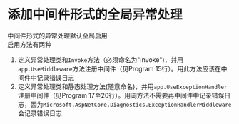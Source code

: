 # 添加中间件形式的全局异常处理
中间件形式的异常处理默认全局启用  
启用方法有两种  
1. 定义异常处理类和`Invoke`方法（必须命名为"Invoke")，并用`app.UseMiddleware`方法注册中间件（见Program 15行）。用此方法应该在中间件中记录错误日志
1. 定义异常处理类和静态处理方法(随意命名)，并用`app.UseExceptionHandler`注册中间件（见Program 17至20行）。用词方法不需要再中间件中记录错误日志，因为`Microsoft.AspNetCore.Diagnostics.ExceptionHandlerMiddleware`会记录错误日志